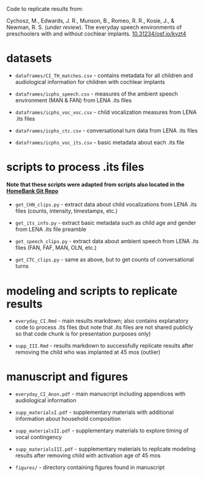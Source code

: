 Code to replicate results from:

Cychosz, M., Edwards, J. R., Munson, B., Romeo, R. R., Kosie, J., & Newman, R. S. (*under review*). The everyday speech environments of preschoolers with and without cochlear implants. [10.31234/osf.io/kvzt4](https://psyarxiv.com/kvzt4)

# datasets

* `dataframes/CI_TH_matches.csv` - contains metadata for all children and audiological information for children with cochlear implants 

* `dataframes/icphs_speech.csv` - measures of the ambient speech environment (MAN & FAN) from LENA .its files

* `dataframes/icphs_voc_voc.csv` - child vocalization measures from LENA .its files

* `dataframes/icphs_ctc.csv` - conversational turn data from LENA .its files

* `dataframes/icphs_voc_its.csv` - basic metadata about each .its file

# scripts to process .its files
#### Note that these scripts were adapted from scripts also located in the [HomeBank Git Repo](https://github.com/HomeBankCode)

* `get_CHN_clips.py` - extract data about child vocalizations from LENA .its files (counts, intensity, timestamps, etc.)

* `get_its_info.py` - extract basic metadata such as child age and gender from LENA .its file preamble

* `get_speech_clips.py` - extract data about ambient speech from LENA .its files (FAN, FAF, MAN, OLN, etc.)

* `get_CTC_clips.py` - same as above, but to get counts of conversational turns

# modeling and scripts to replicate results

* `everyday_CI.Rmd` - main results markdown; also contains explanatory code to process .its files (but note that .its files are not shared publicly so that code chunk is for presentation purposes only)

* `supp_III.Rmd` - results markdown to successfully replicate results after removing the child who was implanted at 45 mos (outlier) 

# manuscript and figures

* `everyday_CI_Anon.pdf` - main manuscript including appendices with audiological information

* `supp_materialsI.pdf` - supplementary materials with additional information about household composition

* `supp_materialsII.pdf` - supplementary materials to explore timing of vocal contingency 

* `supp_materialsIII.pdf` - supplementary materials to replicate modeling results after removing child with activation age of 45 mos

* `figures/` - directory containing figures found in manuscript



